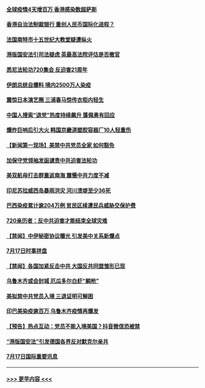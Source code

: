 #### [全球疫情4天增百万 香港感染数超萨斯](../pages/prog202/a102896916.md?t=07190202) 
#### [香港自治法制裁银行 重创人民币国际化进程？](../pages/prog202/a102896874.md?t=07190202) 
#### [法国南特市十五世纪大教堂疑遭纵火](../pages/prog202/a102896868.md?t=07190202) 
#### [港版国安法引司法疑虑 英最高法院评估是否撤官](../pages/prog202/a102896870.md?t=07190202) 
#### [悉尼法轮功720集会 反迫害21周年](../pages/prog202/a102896854.md?t=07190202) 
#### [伊朗总统自爆料 境内2500万人染疫](../pages/prog202/a102896760.md?t=07190202) 
#### [震惊日本演艺圈 三浦春马惊传衣柜内轻生](../pages/prog202/a102896735.md?t=07190202) 
#### [中国人搜索“退党”热度持续飙升 蓬佩奥有回应](../pages/prog202/a102896681.md?t=07190202) 
#### [爆炸巨响后引大火 韩国京畿道塑胶容器厂10人轻重伤](../pages/prog202/a102896640.md?t=07190202) 
#### [【新闻第一现场】美禁中共党员全家 如何豁免](../pages/prog202/a102896660.md?t=07190202) 
#### [加保守党领袖发函谴责中共迫害法轮功](../pages/prog202/a102896590.md?t=07190202) 
#### [美双航母打击群重返南海 震慑中共力度不减](../pages/prog202/a102896629.md?t=07190202) 
#### [印尼苏拉威西岛暴雨洪灾 河川溃堤至少36死](../pages/prog202/a102896569.md?t=07190202) 
#### [巴西染疫累计逾204万例 贫民区续遭民兵威胁交保护费](../pages/prog202/a102896527.md?t=07190202) 
#### [720亲历者：反中共迫害才能结束全球灾难](../pages/prog202/a102894012.md?t=07190202) 
#### [【禁闻】中伊秘密协议曝光 引发美中关系新爆点](../pages/prog202/a102896424.md?t=07190202) 
#### [7月17日时事拼盘](../pages/prog202/a102896324.md?t=07190202) 
#### [【禁闻】各国加紧反击中共 大国反共同盟雏形已现](../pages/prog202/a102896328.md?t=07190202) 
#### [乌鲁木齐或会封城 厄瓜多尔白虾“躺枪”](../pages/prog202/a102896317.md?t=07190202) 
#### [美拟禁中共党员入境 三退证明可解困](../pages/prog202/a102896139.md?t=07190202) 
#### [印巴美染疫逾百万 乌鲁木齐疫情再爆发](../pages/prog202/a102896122.md?t=07190202) 
#### [【预告】热点互动：党员不能入境美国？抖音微信恐被禁](../pages/prog202/a102896053.md?t=07190202) 
#### [“港版国安法”引发德国各界反对默克尔亲共](../pages/prog202/a102896061.md?t=07190202) 
#### [7月17日国际重要讯息](../pages/prog202/a102895936.md?t=07190202) 

----
#### [ >>> 更早内容 <<< ](../indexes/prog202-earlier.md)
